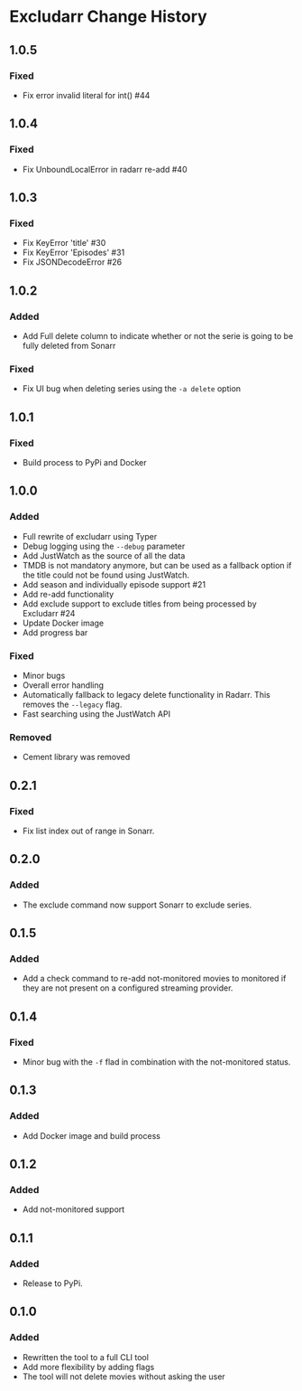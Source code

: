 # Excludarr Change History

## 1.0.5

### Fixed

- Fix error invalid literal for int() #44

## 1.0.4

### Fixed

- Fix UnboundLocalError in radarr re-add #40

## 1.0.3

### Fixed

- Fix KeyError 'title' #30
- Fix KeyError 'Episodes' #31
- Fix JSONDecodeError #26

## 1.0.2

### Added

- Add Full delete column to indicate whether or not the serie is going to be fully deleted from Sonarr

### Fixed

- Fix UI bug when deleting series using the `-a delete` option

## 1.0.1

### Fixed

- Build process to PyPi and Docker

## 1.0.0

### Added

- Full rewrite of excludarr using Typer
- Debug logging using the `--debug` parameter
- Add JustWatch as the source of all the data
- TMDB is not mandatory anymore, but can be used as a fallback option if the title could not be found using JustWatch.
- Add season and individually episode support #21
- Add re-add functionality
- Add exclude support to exclude titles from being processed by Excludarr #24
- Update Docker image
- Add progress bar

### Fixed

- Minor bugs
- Overall error handling
- Automatically fallback to legacy delete functionality in Radarr. This removes the `--legacy` flag.
- Fast searching using the JustWatch API

### Removed

- Cement library was removed

## 0.2.1

### Fixed

- Fix list index out of range in Sonarr.

## 0.2.0

### Added

- The exclude command now support Sonarr to exclude series.

## 0.1.5

### Added

- Add a check command to re-add not-monitored movies to monitored if they are not present on a configured streaming provider.

## 0.1.4

### Fixed

- Minor bug with the `-f` flad in combination with the not-monitored status.

## 0.1.3

### Added

- Add Docker image and build process

## 0.1.2

### Added

- Add not-monitored support

## 0.1.1

### Added

- Release to PyPi.

## 0.1.0

### Added

- Rewritten the tool to a full CLI tool
- Add more flexibility by adding flags
- The tool will not delete movies without asking the user
